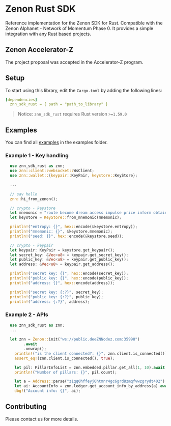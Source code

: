 # Zenon Rust SDK

Reference implementation for the Zenon SDK for Rust. Compatible with the Zenon Alphanet - Network of Momentum Phase 0. It provides a simple integration with any Rust based projects.

## Zenon Accelerator-Z 

The project proposal was accepted in the Accelerator-Z program.

## Setup

To start using this library, edit the `Cargo.toml` by adding the following lines: 

```yaml
[dependencies]
  znn_sdk_rust = { path = "path_to_library" }
```

> Notice: `znn_sdk_rust` requires Rust version `>=1.59.0`

## Examples

You can find all [examples](./examples) in the examples folder.

### Example 1 - Key handling
```rust
  use znn_sdk_rust as znn;
  use znn::client::websocket::WsClient;
  use znn::wallet::{keypair::KeyPair, keystore::KeyStore};

  ...
  
  // say hello
  znn::hi_from_zenon();

  // crypto - keystore
  let mnemonic = "route become dream access impulse price inform obtain engage ski believe awful absent pig thing vibrant possible exotic flee pepper marble rural fire fancy".to_string();
  let keystore = KeyStore::from_mnemonic(mnemonic);

  println!("entropy: {}", hex::encode(&keystore.entropy));
  println!("mnemonic: {}", &keystore.mnemonic);
  println!("seed: {}", hex::encode(&keystore.seed));

  // crypto - keypair
  let keypair: KeyPair = keystore.get_keypair();
  let secret_key: &Vec<u8> = keypair.get_secret_key();
  let public_key: &Vec<u8> = keypair.get_public_key();
  let address: &Vec<u8> = keypair.get_address();

  println!("secret key: {}", hex::encode(secret_key));
  println!("public key: {}", hex::encode(public_key));
  println!("address: {}", hex::encode(address));

  println!("secret key: {:?}", secret_key);
  println!("public key: {:?}", public_key);
  println!("address: {:?}", address);
```

### Example 2 - APIs
```rust
  use znn_sdk_rust as znn;
  ...
  
  let znn = Zenon::init("ws://public.deeZNNodez.com:35998")
        .await
        .unwrap();
    println!("is the client connected?: {}", znn.client.is_connected());
    assert_eq!(znn.client.is_connected(), true);

    let pil: PillarInfoList = znn.embedded.pillar.get_all(1, 10).await.unwrap();
    println!("Number of pillars: {}", pil.count);

    let a = Address::parse("z1qq0hffeyj0htmnr4gc6grd8zmqfvwzgrydt402").unwrap();
    let ai: AccountInfo = znn.ledger.get_account_info_by_address(a).await.unwrap();
    dbg!("Account info: {}", ai);
```

## Contributing

Please contact us for more details.
